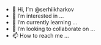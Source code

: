 - 👋 Hi, I’m @serhiikharkov
- 👀 I’m interested in ...
- 🌱 I’m currently learning ...
- 💞️ I’m looking to collaborate on ...
- 📫 How to reach me ...

<!---
serhiikharkov/serhiikharkov is a ✨ special ✨ repository because its `README.md` (this file) appears on your GitHub profile.
You can click the Preview link to take a look at your changes.
--->

